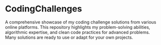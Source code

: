# CodingChallenges
A comprehensive showcase of my coding challenge solutions from various online platforms. This repository highlights my problem-solving abilities, algorithmic expertise, and clean code practices for advanced problems. Many solutions are ready to use or adapt for your own projects.
